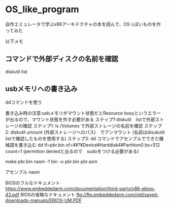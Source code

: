 # OS_like_program
自作エミュレータで学ぶx86アーキテクチャの本を読んで、OSっぽいものを作ってみた


以下メモ

## コマンドで外部ディスクの名前を確認  
diskutil list

## usbメモリへの書き込み  
ddコマンドを使う

書き込み時の注意:usbメモリがマウント状態だとResource busyというエラーが出るので、マウント状態を外す必要がある
ステップ?:diskutil　listで外部ストレージの確認
ステップ1: ls /Volumes で外部ストレージの名前を確認
ステップ2: diskutil umount (外部ストレージへのパス)　でアンマウント (名前はdisukutil　listで確認したものを使用する)
ステップ3:  dd コマンドでアセンブルでできた機械語を書き込む
	dd if=pbr.bin of=¥¥?¥Device¥Harddisk4¥Partition0 bs=512 count=1 (permition deniedと出るので　sudoをつける必要がある)

make pbr.bin
nasm -f bin -o pbr.bin pbr.asm

アセンブル
nasm

BIOSのフルなドキュメント
https://www.embeddedarm.com/documentation/third-party/x86-ebios-43.pdf
BIOSの省略なドキュメント
ftp://ftp.embeddedarm.com/old/saved-downloads-manuals/EBIOS-UM.PDF

